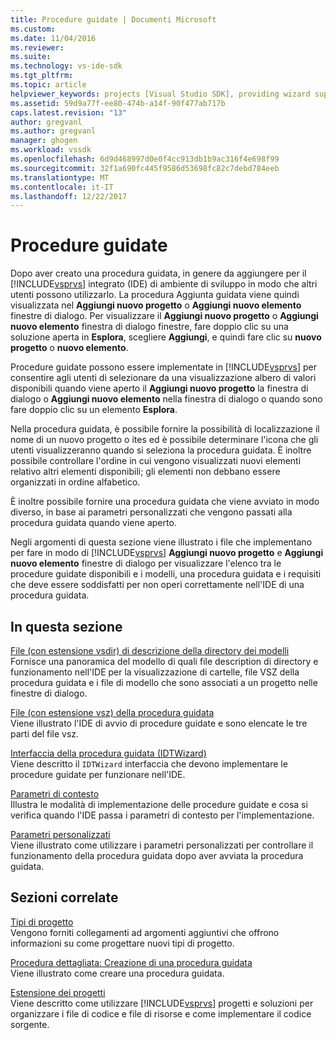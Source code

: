 ```yaml
---
title: Procedure guidate | Documenti Microsoft
ms.custom: 
ms.date: 11/04/2016
ms.reviewer: 
ms.suite: 
ms.technology: vs-ide-sdk
ms.tgt_pltfrm: 
ms.topic: article
helpviewer_keywords: projects [Visual Studio SDK], providing wizard support
ms.assetid: 59d9a77f-ee80-474b-a14f-90f477ab717b
caps.latest.revision: "13"
author: gregvanl
ms.author: gregvanl
manager: ghogen
ms.workload: vssdk
ms.openlocfilehash: 6d9d468997d0e0f4cc913db1b9ac316f4e698f99
ms.sourcegitcommit: 32f1a690fc445f9586d53698fc82c7debd784eeb
ms.translationtype: MT
ms.contentlocale: it-IT
ms.lasthandoff: 12/22/2017
---
```

# <a name="wizards"></a>Procedure guidate
Dopo aver creato una procedura guidata, in genere da aggiungere per il [!INCLUDE[vsprvs](../../code-quality/includes/vsprvs_md.md)] integrato (IDE) di ambiente di sviluppo in modo che altri utenti possono utilizzarlo. La procedura Aggiunta guidata viene quindi visualizzata nel **Aggiungi nuovo progetto** o **Aggiungi nuovo elemento** finestre di dialogo. Per visualizzare il **Aggiungi nuovo progetto** o **Aggiungi nuovo elemento** finestra di dialogo finestre, fare doppio clic su una soluzione aperta in **Esplora**, scegliere **Aggiungi**, e quindi fare clic su **nuovo progetto** o **nuovo elemento**.  
  
 Procedure guidate possono essere implementate in [!INCLUDE[vsprvs](../../code-quality/includes/vsprvs_md.md)] per consentire agli utenti di selezionare da una visualizzazione albero di valori disponibili quando viene aperto il **Aggiungi nuovo progetto** la finestra di dialogo o **Aggiungi nuovo elemento** nella finestra di dialogo o quando sono fare doppio clic su un elemento **Esplora**.  
  
 Nella procedura guidata, è possibile fornire la possibilità di localizzazione il nome di un nuovo progetto o ites ed è possibile determinare l'icona che gli utenti visualizzeranno quando si seleziona la procedura guidata. È inoltre possibile controllare l'ordine in cui vengono visualizzati nuovi elementi relativo altri elementi disponibili; gli elementi non debbano essere organizzati in ordine alfabetico.  
  
 È inoltre possibile fornire una procedura guidata che viene avviato in modo diverso, in base ai parametri personalizzati che vengono passati alla procedura guidata quando viene aperto.  
  
 Negli argomenti di questa sezione viene illustrato i file che implementano per fare in modo di [!INCLUDE[vsprvs](../../code-quality/includes/vsprvs_md.md)] **Aggiungi nuovo progetto** e **Aggiungi nuovo elemento** finestre di dialogo per visualizzare l'elenco tra le procedure guidate disponibili e i modelli, una procedura guidata e i requisiti che deve essere soddisfatti per non operi correttamente nell'IDE di una procedura guidata.  
  
## <a name="in-this-section"></a>In questa sezione  
 [File (con estensione vsdir) di descrizione della directory dei modelli](../../extensibility/internals/template-directory-description-dot-vsdir-files.md)  
 Fornisce una panoramica del modello di quali file description di directory e funzionamento nell'IDE per la visualizzazione di cartelle, file VSZ della procedura guidata e i file di modello che sono associati a un progetto nelle finestre di dialogo.  
  
 [File (con estensione vsz) della procedura guidata](../../extensibility/internals/wizard-dot-vsz-file.md)  
 Viene illustrato l'IDE di avvio di procedure guidate e sono elencate le tre parti del file vsz.  
  
 [Interfaccia della procedura guidata (IDTWizard)](../../extensibility/internals/wizard-interface-idtwizard.md)  
 Viene descritto il `IDTWizard` interfaccia che devono implementare le procedure guidate per funzionare nell'IDE.  
  
 [Parametri di contesto](../../extensibility/internals/context-parameters.md)  
 Illustra le modalità di implementazione delle procedure guidate e cosa si verifica quando l'IDE passa i parametri di contesto per l'implementazione.  
  
 [Parametri personalizzati](../../extensibility/internals/custom-parameters.md)  
 Viene illustrato come utilizzare i parametri personalizzati per controllare il funzionamento della procedura guidata dopo aver avviata la procedura guidata.  
  
## <a name="related-sections"></a>Sezioni correlate  
 [Tipi di progetto](../../extensibility/internals/project-types.md)  
 Vengono forniti collegamenti ad argomenti aggiuntivi che offrono informazioni su come progettare nuovi tipi di progetto.  
  
 [Procedura dettagliata: Creazione di una procedura guidata](http://msdn.microsoft.com/Library/adb41fe9-fcca-4e87-bf4f-bf2fa68e8b06)  
 Viene illustrato come creare una procedura guidata.  
  
 [Estensione dei progetti](../../extensibility/extending-projects.md)  
 Viene descritto come utilizzare [!INCLUDE[vsprvs](../../code-quality/includes/vsprvs_md.md)] progetti e soluzioni per organizzare i file di codice e file di risorse e come implementare il codice sorgente.